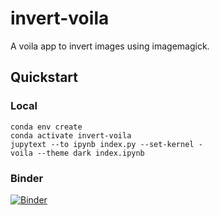 invert-voila
============

A voila app to invert images using imagemagick.

Quickstart
----------

### Local

    conda env create
    conda activate invert-voila
    jupytext --to ipynb index.py --set-kernel -
    voila --theme dark index.ipynb

### Binder

[![Binder](https://mybinder.org/badge_logo.svg)](https://mybinder.org/v2/gh/thomasgilgenast/voila-invert/HEAD?urlpath=voila%2Frender%2Findex.py)
